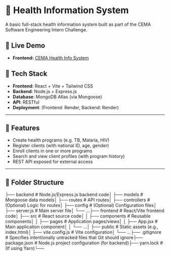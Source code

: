 # 🏥 Health Information System

A basic full-stack health information system built as part of the CEMA Software Engineering Intern Challenge.

## 🔗 Live Demo

-   **Frontend:** [CEMA Health Info System](https://cema-assignment-frontend.onrender.com/)

## 🔧 Tech Stack

-   **Frontend**: React + Vite + Tailwind CSS
-   **Backend**: Node.js + Express.js
-   **Database**: MongoDB Atlas (via Mongoose)
-   **API**: RESTful
-   **Deployment**: (Frontend: Render, Backend: Render)

---

## 🚀 Features

-   Create health programs (e.g. TB, Malaria, HIV)
-   Register clients (with national ID, age, gender)
-   Enroll clients in one or more programs
-   Search and view client profiles (with program history)
-   REST API exposed for external access

---

## 🧩 Folder Structure

├── backend          # Node.js/Express.js backend code│   ├── models       # Mongoose data models│   ├── routes       # API routes│   ├── controllers  # (Optional) Logic for routes│   ├── config       # (Optional) Configuration files│   ├── server.js    # Main server file│   └── ...├── frontend         # React/Vite frontend code│   ├── src          # React source code│   │   ├── components   # Reusable components│   │   ├── pages      # Application pages/views│   │   ├── App.jsx    # Main application component│   │   └── ...│   ├── public         # Static assets (e.g., index.html)│   ├── vite.config.js # Vite configuration│   └── ...├── .gitignore       # Specifies intentionally untracked files that Git should ignore├── package.json     # Node.js project configuration (for backend)├── yarn.lock        # (If using Yarn)└──
